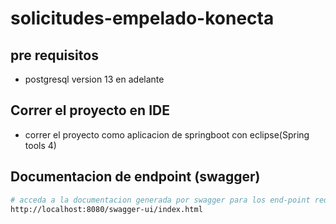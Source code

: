 # solicitudes-empelado-konecta

## pre requisitos

- postgresql version 13 en adelante

## Correr el proyecto en IDE

- correr el proyecto como aplicacion de springboot con eclipse(Spring tools 4)

## Documentacion de endpoint (swagger)

```bash
# acceda a la documentacion generada por swagger para los end-point requeridos en la prueba (puede probar la funcionalidad directamente desde aqui)
http://localhost:8080/swagger-ui/index.html

```
